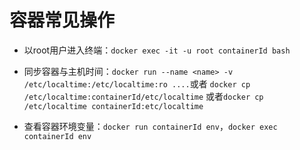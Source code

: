 # 容器常见操作

* 以root用户进入终端：`docker exec -it -u root containerId bash`

* 同步容器与主机时间：`docker run --name <name> -v /etc/localtime:/etc/localtime:ro ....`或者 `docker cp /etc/localtime:containerId/etc/localtime` 或者`docker cp /etc/localtime containerId:etc/localtime`

* 查看容器环境变量：`docker run containerId env`，`docker exec containerId env`
